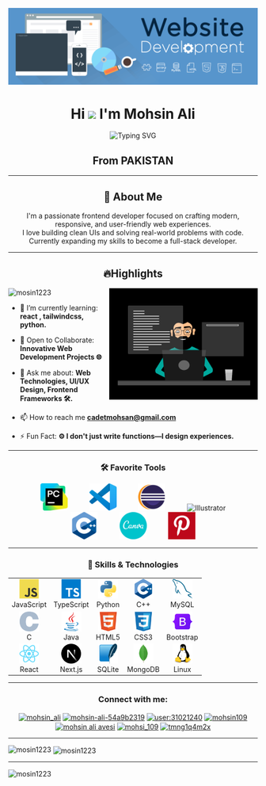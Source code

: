 ![logo](https://github.com/mosin1223/mosin1223/blob/main/New-PNC-Animated-Banners.gif)

<h1 align="center">
  Hi <img src="https://media.tenor.com/nebZyl8oN7IAAAAi/wave-hello.gif" width="40px" style="vertical-align:middle;"/> I'm Mohsin Ali
</h1>
<div align="center">
  <img src="https://readme-typing-svg.demolab.com?font=Fira+Code&size=28&pause=1000&color=00FFAA&center=true&vCenter=true&width=1000&lines=Frontend+Developer+%7C+Future+Full+Stack+Developer;Frontend+Craftsman+%7C+Building+with+Passion+%26+Precision;Code.+Learn.+Predict.;UI%2FUX+Designer+%7C+Clean+Code+Advocate;Open+Source+Contributor+%7C+Problem+Solver" alt="Typing SVG" />
</div>
<h2 align="center"> From PAKISTAN</h2>

---
<h2 align="center">🚀 About Me</h2>

<p align="center">
  I'm a passionate frontend developer focused on crafting modern, responsive, and user-friendly web experiences. <br>
  I love building clean UIs and solving real-world problems with code. Currently expanding my skills to become a full-stack developer.
</p>

---
<h2 align ="center" >🔥Highlights </h2>
<img align="right" alt ="coding" width ="300px" src ="https://github.com/mosin1223/mosin1223/blob/main/github.gif">

<p align="left"> <img src="https://komarev.com/ghpvc/?username=mosin1223&label=Profile%20views&color=0e75b6&style=flat" alt="mosin1223" /> </p>



- 🌱 I’m currently learning: **react , tailwindcss, python.**

- 👯 Open to Collaborate: **Innovative Web Development Projects 🌐**

- 💬 Ask me about: **Web Technologies, UI/UX Design, Frontend Frameworks 🛠️.**

- 📫 How to reach me **cadetmohsan@gmail.com**

- ⚡ Fun Fact: **⚙ I don't just write functions—I design experiences.**
---
<h3 align="center">🛠️ Favorite Tools</h3>
<p align="center">
  <img src="https://raw.githubusercontent.com/devicons/devicon/master/icons/pycharm/pycharm-original.svg" alt="Pycharm" width="55" height="55" style="margin: 0 20px;"/>
  <img src="https://raw.githubusercontent.com/devicons/devicon/master/icons/vscode/vscode-original.svg" alt="VS Code" width="55" height="55" style="margin: 0 20px;"/>
  <img src="https://raw.githubusercontent.com/devicons/devicon/master/icons/eclipse/eclipse-original.svg" alt="Eclipse" width="55" height="55" style="margin: 0 20px;"/>
  <img src="https://www.vectorlogo.zone/logos/adobe_illustrator/adobe_illustrator-icon.svg" alt="Illustrator" width="55" height="55" style="margin: 0 20px;"/>
  <img src="https://raw.githubusercontent.com/devicons/devicon/master/icons/cplusplus/cplusplus-original.svg" alt="C++" width="55" height="55" style="margin: 0 20px;"/>
  <!-- Updated Canva and Pinterest logos -->
  <img src="https://raw.githubusercontent.com/devicons/devicon/master/icons/canva/canva-original.svg" alt="Canva" width="55" height="55" style="margin: 0 20px;"/>
  <img src="https://raw.githubusercontent.com/edent/SuperTinyIcons/master/images/svg/pinterest.svg" alt="Pinterest" width="55" height="55" style="margin: 0 20px;"/>
</p>




---

<h3 align="center">🚀 Skills & Technologies</h3>

<p align="center">
  <table align="center">
    <tr>
      <td align="center">
        <img src="https://raw.githubusercontent.com/devicons/devicon/master/icons/javascript/javascript-original.svg" alt="JavaScript" width="40" height="40"/>
        <br/>JavaScript
      </td>
      <td align="center">
        <img src="https://raw.githubusercontent.com/devicons/devicon/master/icons/typescript/typescript-original.svg" alt="TypeScript" width="40" height="40"/>
        <br/>TypeScript
      </td>
      <td align="center">
        <img src="https://raw.githubusercontent.com/devicons/devicon/master/icons/python/python-original.svg" alt="Python" width="40" height="40"/>
        <br/>Python
      </td>
      <td align="center">
        <img src="https://raw.githubusercontent.com/devicons/devicon/master/icons/cplusplus/cplusplus-original.svg" alt="C++" width="40" height="40"/>
        <br/>C++
      </td>
      <td align="center">
        <img src="https://raw.githubusercontent.com/devicons/devicon/master/icons/mysql/mysql-original.svg" alt="MySQL" width="40" height="40"/>
        <br/>MySQL
      </td>
    </tr>
    <tr>
      <td align="center">
        <img src="https://raw.githubusercontent.com/devicons/devicon/master/icons/c/c-original.svg" alt="C" width="40" height="40"/>
        <br/>C
      </td>
      <td align="center">
        <img src="https://raw.githubusercontent.com/devicons/devicon/master/icons/java/java-original.svg" alt="Java" width="40" height="40"/>
        <br/>Java
      </td>
      <td align="center">
        <img src="https://raw.githubusercontent.com/devicons/devicon/master/icons/html5/html5-original.svg" alt="HTML5" width="40" height="40"/>
        <br/>HTML5
      </td>
      <td align="center">
        <img src="https://raw.githubusercontent.com/devicons/devicon/master/icons/css3/css3-original.svg" alt="CSS3" width="40" height="40"/>
        <br/>CSS3
      </td>
      <td align="center">
        <img src="https://raw.githubusercontent.com/devicons/devicon/master/icons/bootstrap/bootstrap-original.svg" alt="Bootstrap" width="40" height="40"/>
        <br/>Bootstrap
      </td>
    </tr>
    <tr>
      <td align="center">
        <img src="https://raw.githubusercontent.com/devicons/devicon/master/icons/react/react-original.svg" alt="React" width="40" height="40"/>
        <br/>React
      </td>
      <td align="center">
        <img src="https://raw.githubusercontent.com/devicons/devicon/master/icons/nextjs/nextjs-original.svg" alt="Next.js" width="40" height="40"/>
        <br/>Next.js
      </td>
      <td align="center">
        <img src="https://raw.githubusercontent.com/devicons/devicon/master/icons/sqlite/sqlite-original.svg" alt="SQLite" width="40" height="40"/>
        <br/>SQLite
      </td>
      <td align="center">
        <img src="https://raw.githubusercontent.com/devicons/devicon/master/icons/mongodb/mongodb-original.svg" alt="MongoDB" width="40" height="40"/>
        <br/>MongoDB
      </td>
      <td align="center">
        <img src="https://raw.githubusercontent.com/devicons/devicon/master/icons/linux/linux-original.svg" alt="Linux" width="40" height="40"/>
        <br/>Linux
      </td>
    </tr>
  </table>
</p>


---
<h3 align="center">Connect with me:</h3>
<p align ="center">
<a href="https://dev.to/mohsin_ali" target="blank"><img align="center" src="https://raw.githubusercontent.com/rahuldkjain/github-profile-readme-generator/master/src/images/icons/Social/devto.svg" alt="mohsin_ali" height="30" width="40" /></a>
<a href="https://linkedin.com/in/mohsin-ali-54a9b2319" target="blank"><img align="center" src="https://raw.githubusercontent.com/rahuldkjain/github-profile-readme-generator/master/src/images/icons/Social/linked-in-alt.svg" alt="mohsin-ali-54a9b2319" height="30" width="40" /></a>
<a href="https://stackoverflow.com/users/user:31021240" target="blank"><img align="center" src="https://raw.githubusercontent.com/rahuldkjain/github-profile-readme-generator/master/src/images/icons/Social/stack-overflow.svg" alt="user:31021240" height="30" width="40" /></a>
<a href="https://kaggle.com/mohsin109" target="blank"><img align="center" src="https://raw.githubusercontent.com/rahuldkjain/github-profile-readme-generator/master/src/images/icons/Social/kaggle.svg" alt="mohsin109" height="30" width="40" /></a>
<a href="https://fb.com/mohsin ali avesi" target="blank"><img align="center" src="https://raw.githubusercontent.com/rahuldkjain/github-profile-readme-generator/master/src/images/icons/Social/facebook.svg" alt="mohsin ali avesi" height="30" width="40" /></a>
<a href="https://instagram.com/mohsi_109" target="blank"><img align="center" src="https://raw.githubusercontent.com/rahuldkjain/github-profile-readme-generator/master/src/images/icons/Social/instagram.svg" alt="mohsi_109" height="30" width="40" /></a>
<a href="https://www.leetcode.com/tmng1q4m2x" target="blank"><img align="center" src="https://raw.githubusercontent.com/rahuldkjain/github-profile-readme-generator/master/src/images/icons/Social/leet-code.svg" alt="tmng1q4m2x" height="30" width="40" /></a>
</p>


---

<p><img align="left" src="https://github-readme-stats.vercel.app/api/top-langs?username=mosin1223&show_icons=true&locale=en&layout=compact" alt="mosin1223" /></p>

<p>&nbsp;<img align="center" src="https://github-readme-stats.vercel.app/api?username=mosin1223&show_icons=true&locale=en" alt="mosin1223" /></p>

---

<p><img align="center" src="https://github-readme-streak-stats.herokuapp.com/?user=mosin1223&" alt="mosin1223" /></p>
